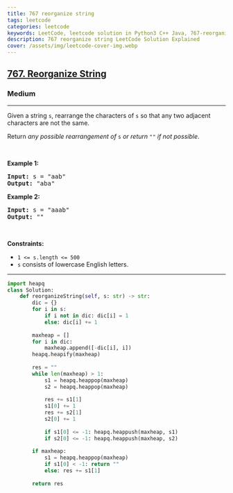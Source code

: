```yaml
---
title: 767 reorganize string
tags: leetcode
categories: leetcode
keywords: LeetCode, leetcode solution in Python3 C++ Java, 767-reorganize-string solution
description: 767 reorganize string LeetCode Solution Explained
cover: /assets/img/leetcode-cover-img.webp
---
```



<h2><a href="https://leetcode.com/problems/reorganize-string/">767. Reorganize String</a></h2><h3>Medium</h3><hr><div><p>Given a string <code>s</code>, rearrange the characters of <code>s</code> so that any two adjacent characters are not the same.</p>

<p>Return <em>any possible rearrangement of</em> <code>s</code> <em>or return</em> <code>""</code> <em>if not possible</em>.</p>

<p>&nbsp;</p>
<p><strong>Example 1:</strong></p>
<pre><strong>Input:</strong> s = "aab"
<strong>Output:</strong> "aba"
</pre><p><strong>Example 2:</strong></p>
<pre><strong>Input:</strong> s = "aaab"
<strong>Output:</strong> ""
</pre>
<p>&nbsp;</p>
<p><strong>Constraints:</strong></p>

<ul>
	<li><code>1 &lt;= s.length &lt;= 500</code></li>
	<li><code>s</code> consists of lowercase English letters.</li>
</ul>
</div>

---




```python
import heapq
class Solution:
    def reorganizeString(self, s: str) -> str:
        dic = {}
        for i in s:
            if i not in dic: dic[i] = 1
            else: dic[i] += 1
        
        maxheap = []
        for i in dic:
            maxheap.append([-dic[i], i])
        heapq.heapify(maxheap)
        
        res = ""
        while len(maxheap) > 1:
            s1 = heapq.heappop(maxheap)
            s2 = heapq.heappop(maxheap)
            
            res += s1[1]
            s1[0] += 1
            res += s2[1]
            s2[0] += 1
            
            if s1[0] <= -1: heapq.heappush(maxheap, s1)
            if s2[0] <= -1: heapq.heappush(maxheap, s2)
        
        if maxheap:
            s1 = heapq.heappop(maxheap)
            if s1[0] < -1: return ""
            else: res += s1[1]
        
        return res
```

